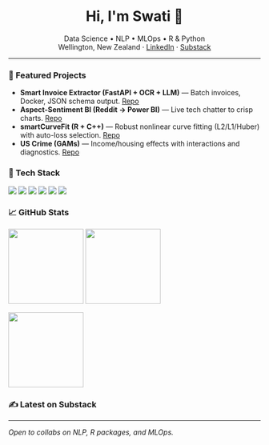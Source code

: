 <!-- Hero -->
<h1 align="center">Hi, I'm Swati 👋</h1>
<p align="center">
  Data Science • NLP • MLOps • R & Python
  <br/>Wellington, New Zealand · <a href="https://www.linkedin.com/in/swati694/">LinkedIn</a> · <a href="https://jhaswati694.substack.com">Substack</a>
</p>

---

### 🔭 Featured Projects
- **Smart Invoice Extractor (FastAPI + OCR + LLM)** — Batch invoices, Docker, JSON schema output. [Repo](https://github.com/YOU/smart-doc-scanner)
- **Aspect-Sentiment BI (Reddit → Power BI)** — Live tech chatter to crisp charts. [Repo](https://github.com/YOU/aspect-sentiment-bi)
- **smartCurveFit (R + C++)** — Robust nonlinear curve fitting (L2/L1/Huber) with auto-loss selection. [Repo](https://github.com/YOU/smartCurveFit)
- **US Crime (GAMs)** — Income/housing effects with interactions and diagnostics. [Repo](https://github.com/YOU/uscrime-gam)

### 🧰 Tech Stack
<!-- Shields (customize logos/text via shields.io) -->
<img src="https://img.shields.io/badge/Python-–?logo=python" />
<img src="https://img.shields.io/badge/R-–?logo=r" />
<img src="https://img.shields.io/badge/FastAPI-–?logo=fastapi" />
<img src="https://img.shields.io/badge/Power%20BI-–?logo=powerbi" />
<img src="https://img.shields.io/badge/Docker-–?logo=docker" />
<img src="https://img.shields.io/badge/MLflow-–?logo=mlflow" />

### 📈 GitHub Stats
<!-- Replace YOUR_GH_USERNAME everywhere -->
<p>
  <img src="https://github-readme-stats.vercel.app/api?username=YOUR_GH_USERNAME&show_icons=true" height="150" />
  <img src="https://github-readme-streak-stats.herokuapp.com?user=YOUR_GH_USERNAME" height="150" />
</p>
<p>
  <img src="https://github-readme-stats.vercel.app/api/top-langs/?username=YOUR_GH_USERNAME&layout=compact" height="150" />
</p>

### ✍️ Latest on Substack
<!-- BLOG-POST-LIST:START -->
<!-- BLOG-POST-LIST:END -->

---
*Open to collabs on NLP, R packages, and MLOps.*
